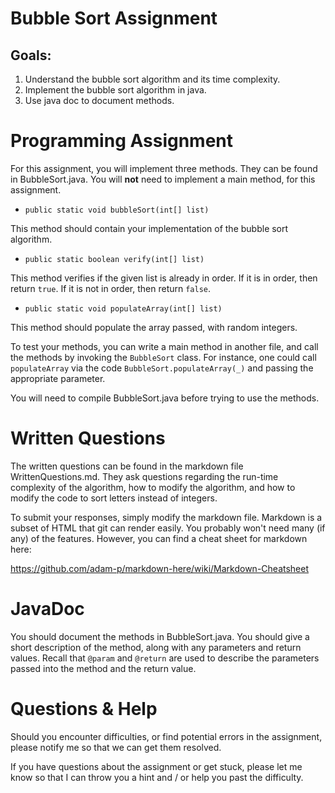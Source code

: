 # Bubble Sort Assignment


## Goals:
1. Understand the bubble sort algorithm and its time complexity.
2. Implement the bubble sort algorithm in java.
3. Use java doc to document methods.


# Programming Assignment
For this assignment, you will implement three methods. They can be found in BubbleSort.java. You will **not** need to implement a main method, for this assignment.

* ``public static void bubbleSort(int[] list)``

This method should contain your implementation of the bubble sort algorithm.

* ``public static boolean verify(int[] list)``

This method verifies if the given list is already in order. If it is in order, then return ``true``. If it is not in order, then return ``false``.

* ``public static void populateArray(int[] list)``

This method should populate the array passed, with random integers.


To test your methods, you can write a main method in another file, and call the methods by invoking the ``BubbleSort`` class. For instance, one could call ``populateArray`` via the code ``BubbleSort.populateArray(_)`` and passing the appropriate parameter.

You will need to compile BubbleSort.java before trying to use the methods.

# Written Questions
The written questions can be found in the markdown file WrittenQuestions.md. They ask questions regarding the run-time complexity of the algorithm, how to modify the algorithm, and how to modify the code to sort letters instead of integers.


To submit your responses, simply modify the markdown file. Markdown is a subset of HTML that git can render easily. You probably won't need many (if any) of the features. However, you can find a cheat sheet for markdown here:

https://github.com/adam-p/markdown-here/wiki/Markdown-Cheatsheet


# JavaDoc
You should document the methods in BubbleSort.java. You should give a short description of the method, along with any parameters and return values. Recall that ``@param`` and ``@return`` are used to describe the parameters passed into the method and the return value.  


# Questions & Help
Should you encounter difficulties, or find potential errors in the assignment, please notify me so that we can get them resolved.

If you have questions about the assignment or get stuck, please let me know so that I can throw you a hint and / or help you past the difficulty.

